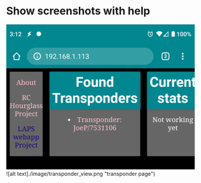 # Show screenshots with help

![alt text](./image/home.png "home page")
![alt text]./image/transponder_view.png "transponder page")
